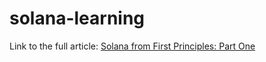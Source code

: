 # solana-learning
Link to the full article: [Solana from First Principles: Part One](https://medium.com/@het2341999/solana-from-first-principles-part-1-08525c7e1ccc)